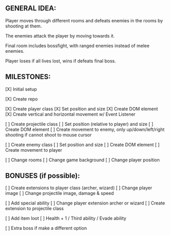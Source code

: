 ## GENERAL IDEA:

Player moves through different rooms and defeats enemies in the rooms by shooting at them. 

The enemies attack the player by moving towards it.

Final room includes bossfight, with ranged enemies instead of melee enemies.

Player loses if all lives lost, wins if defeats final boss.

## MILESTONES:

[X] Initial setup

[X] Create repo

[X] Create player class
    [X] Set position and size
    [X] Create DOM element
    [X] Create vertical and horizontal movement w/ Event Listener

[ ] Create projectile class
    [ ] Set position (relative to player) and size
    [ ] Create DOM element
    [ ] Create movement to enemy, only up/down/left/right shooting if cannot shoot to mouse cursor

[ ] Create enemy class
    [ ] Set position and size
    [ ] Create DOM element
    [ ] Create movement to player

[ ] Change rooms
    [ ] Change game background
    [ ] Change player position

## BONUSES (if possible):

[ ] Create extensions to player class (archer, wizard)
    [ ] Change player image
    [ ] Change projectile image, damage & speed

[ ] Add special ability
    [ ] Change player extension archer or wizard
    [ ] Create extension to projectile class

[ ] Add item loot
    [ ] Health + 1 / Third ability / Evade ability

[ ] Extra boss if make a different option

